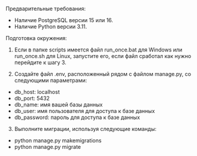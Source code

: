 Предварительные требования:

- Наличие PostgreSQL версии 15 или 16.
- Наличие Python версии 3.11.

Подготовка окружения:

1. Если в папке scripts имеется файл run_once.bat для Windows или run_once.sh для Linux, запустите его, если файл сработал как нужно перейдите к шагу 3.

2. Создайте файл .env, расположенный рядом с файлом manage.py, со следующими параметрами:

- db_host: localhost
- db_port: 5432
- db_name: имя вашей базы данных
- db_user: имя пользователя для доступа к базе данных
- db_password: пароль для доступа к базе данных

3. Выполните миграции, используя следующие команды:

- python manage.py makemigrations
- python manage.py migrate
